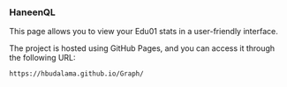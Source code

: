 ### HaneenQL

This page allows you to view your Edu01 stats in a user-friendly interface.

The project is hosted using GitHub Pages, and you can access it through the following URL:
```bash
https://hbudalama.github.io/Graph/
```